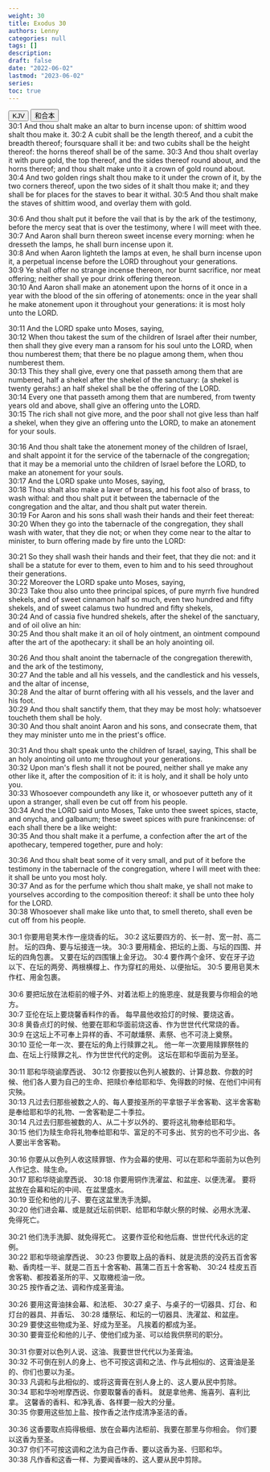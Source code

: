 ```yaml
---
weight: 30
title: Exodus 30
authors: Lenny
categories: null
tags: []
description: 
draft: false
date: "2022-06-02"
lastmod: "2023-06-02"
series: 
toc: true
---
```



<!--more-->

<!-- Tab links -->
<div class="tab">
  <button class="tablinks active" onclick="tablabel(event, 'english')">KJV</button>
  <button class="tablinks" onclick="tablabel(event, 'chinese')">和合本</button>
  
</div>

<!-- Tab content -->
<div id="english" class="tabcontent" style="display:block">
30:1 And thou shalt make an altar to burn incense upon: of shittim wood shalt thou make it.  
30:2 A cubit shall be the length thereof, and a cubit the breadth thereof; foursquare shall it be: and two cubits shall be the height thereof: the horns thereof shall be of the same.  
30:3 And thou shalt overlay it with pure gold, the top thereof, and the sides thereof round about, and the horns thereof; and thou shalt make unto it a crown of gold round about.  
30:4 And two golden rings shalt thou make to it under the crown of it, by the two corners thereof, upon the two sides of it shalt thou make it; and they shall be for places for the staves to bear it withal.  
30:5 And thou shalt make the staves of shittim wood, and overlay them with gold.  

30:6 And thou shalt put it before the vail that is by the ark of the testimony, before the mercy seat that is over the testimony, where I will meet with thee.  
30:7 And Aaron shall burn thereon sweet incense every morning: when he dresseth the lamps, he shall burn incense upon it.  
30:8 And when Aaron lighteth the lamps at even, he shall burn incense upon it, a perpetual incense before the LORD throughout your generations.  
30:9 Ye shall offer no strange incense thereon, nor burnt sacrifice, nor meat offering; neither shall ye pour drink offering thereon.  
30:10 And Aaron shall make an atonement upon the horns of it once in a year with the blood of the sin offering of atonements: once in the year shall he make atonement upon it throughout your generations: it is most holy unto the LORD.  

30:11 And the LORD spake unto Moses, saying,  
30:12 When thou takest the sum of the children of Israel after their number, then shall they give every man a ransom for his soul unto the LORD, when thou numberest them; that there be no plague among them, when thou numberest them.  
30:13 This they shall give, every one that passeth among them that are numbered, half a shekel after the shekel of the sanctuary: (a shekel is twenty gerahs:) an half shekel shall be the offering of the LORD.  
30:14 Every one that passeth among them that are numbered, from twenty years old and above, shall give an offering unto the LORD.  
30:15 The rich shall not give more, and the poor shall not give less than half a shekel, when they give an offering unto the LORD, to make an atonement for your souls.  

30:16 And thou shalt take the atonement money of the children of Israel, and shalt appoint it for the service of the tabernacle of the congregation; that it may be a memorial unto the children of Israel before the LORD, to make an atonement for your souls.  
30:17 And the LORD spake unto Moses, saying,  
30:18 Thou shalt also make a laver of brass, and his foot also of brass, to wash withal: and thou shalt put it between the tabernacle of the congregation and the altar, and thou shalt put water therein.  
30:19 For Aaron and his sons shall wash their hands and their feet thereat:  
30:20 When they go into the tabernacle of the congregation, they shall wash with water, that they die not; or when they come near to the altar to minister, to burn offering made by fire unto the LORD:  

30:21 So they shall wash their hands and their feet, that they die not: and it shall be a statute for ever to them, even to him and to his seed throughout their generations.  
30:22 Moreover the LORD spake unto Moses, saying,  
30:23 Take thou also unto thee principal spices, of pure myrrh five hundred shekels, and of sweet cinnamon half so much, even two hundred and fifty shekels, and of sweet calamus two hundred and fifty shekels,  
30:24 And of cassia five hundred shekels, after the shekel of the sanctuary, and of oil olive an hin:  
30:25 And thou shalt make it an oil of holy ointment, an ointment compound after the art of the apothecary: it shall be an holy anointing oil.  

30:26 And thou shalt anoint the tabernacle of the congregation therewith, and the ark of the testimony,  
30:27 And the table and all his vessels, and the candlestick and his vessels, and the altar of incense,  
30:28 And the altar of burnt offering with all his vessels, and the laver and his foot.  
30:29 And thou shalt sanctify them, that they may be most holy: whatsoever toucheth them shall be holy.  
30:30 And thou shalt anoint Aaron and his sons, and consecrate them, that they may minister unto me in the priest's office.  

30:31 And thou shalt speak unto the children of Israel, saying, This shall be an holy anointing oil unto me throughout your generations.  
30:32 Upon man's flesh shall it not be poured, neither shall ye make any other like it, after the composition of it: it is holy, and it shall be holy unto you.  
30:33 Whosoever compoundeth any like it, or whosoever putteth any of it upon a stranger, shall even be cut off from his people.  
30:34 And the LORD said unto Moses, Take unto thee sweet spices, stacte, and onycha, and galbanum; these sweet spices with pure frankincense: of each shall there be a like weight:  
30:35 And thou shalt make it a perfume, a confection after the art of the apothecary, tempered together, pure and holy:  

30:36 And thou shalt beat some of it very small, and put of it before the testimony in the tabernacle of the congregation, where I will meet with thee: it shall be unto you most holy.  
30:37 And as for the perfume which thou shalt make, ye shall not make to yourselves according to the composition thereof: it shall be unto thee holy for the LORD.  
30:38 Whosoever shall make like unto that, to smell thereto, shall even be cut off from his people.  
</div>


<div id="chinese" class="tabcontent" style="display:block">
30:1 你要用皂荚木作一座烧香的坛。  
30:2 这坛要四方的、长一肘、宽一肘、高二肘。  坛的四角、要与坛接连一块。  
30:3 要用精金、把坛的上面、与坛的四围、并坛的四角包裹。  又要在坛的四围镶上金牙边。  
30:4 要作两个金环、安在牙子边以下、在坛的两旁、两根横橕上、作为穿杠的用处、以便抬坛。  
30:5 要用皂荚木作杠、用金包裹。  

30:6 要把坛放在法柜前的幔子外、对着法柜上的施恩座、就是我要与你相会的地方。  
30:7 亚伦在坛上要烧馨香料作的香。  每早晨他收拾灯的时候、要烧这香。  
30:8 黄昏点灯的时候、他要在耶和华面前烧这香、作为世世代代常烧的香。  
30:9 在这坛上不可奉上异样的香、不可献燔祭、素祭、也不可浇上奠祭。  
30:10 亚伦一年一次、要在坛的角上行赎罪之礼。  他一年一次要用赎罪祭牲的血、在坛上行赎罪之礼、作为世世代代的定例。  这坛在耶和华面前为至圣。  

30:11 耶和华晓谕摩西说、
30:12 你要按以色列人被数的、计算总数、你数的时候、他们各人要为自己的生命、把赎价奉给耶和华、免得数的时候、在他们中间有灾殃。  
30:13 凡过去归那些被数之人的、每人要按圣所的平拿银子半舍客勒、这半舍客勒是奉给耶和华的礼物、一舍客勒是二十季拉。  
30:14 凡过去归那些被数的人、从二十岁以外的、要将这礼物奉给耶和华。  
30:15 他们为赎生命将礼物奉给耶和华、富足的不可多出、贫穷的也不可少出、各人要出半舍客勒。  

30:16 你要从以色列人收这赎罪银、作为会幕的使用、可以在耶和华面前为以色列人作记念、赎生命。  
30:17 耶和华晓谕摩西说、
30:18 你要用铜作洗濯盆、和盆座、以便洗濯。  要将盆放在会幕和坛的中间、在盆里盛水。  
30:19 亚伦和他的儿子、要在这盆里洗手洗脚。  
30:20 他们进会幕、或是就近坛前供职、给耶和华献火祭的时候、必用水洗濯、免得死亡。  

30:21 他们洗手洗脚、就免得死亡。  这要作亚伦和他后裔、世世代代永远的定例。  
30:22 耶和华晓谕摩西说、
30:23 你要取上品的香料、就是流质的没药五百舍客勒、香肉桂一半、就是二百五十舍客勒、菖蒲二百五十舍客勒、
30:24 桂皮五百舍客勒、都按着圣所的平、又取橄榄油一欣。  
30:25 按作香之法、调和作成圣膏油。  

30:26 要用这膏油抹会幕、和法柜、
30:27 桌子、与桌子的一切器具、灯台、和灯台的器具、并香坛、
30:28 燔祭坛、和坛的一切器具、洗濯盆、和盆座。  
30:29 要使这些物成为圣、好成为至圣。  凡挨着的都成为圣。  
30:30 要膏亚伦和他的儿子、使他们成为圣、可以给我供祭司的职分。  

30:31 你要对以色列人说、这油、我要世世代代以为圣膏油。  
30:32 不可倒在别人的身上、也不可按这调和之法、作与此相似的、这膏油是圣的、你们也要以为圣。  
30:33 凡调和与此相似的、或将这膏膏在别人身上的、这人要从民中剪除。  
30:34 耶和华吩咐摩西说、你要取馨香的香料。  就是拿他弗、施喜列、喜利比拿。  这馨香的香料、和净乳香、各样要一般大的分量。  
30:35 你要用这些加上盐、按作香之法作成清净圣洁的香。  

30:36 这香要取点捣得极细、放在会幕内法柜前、我要在那里与你相会。  你们要以这香为至圣。  
30:37 你们不可按这调和之法为自己作香、要以这香为圣、归耶和华。  
30:38 凡作香和这香一样、为要闻香味的、这人要从民中剪除。  


   

</div>


